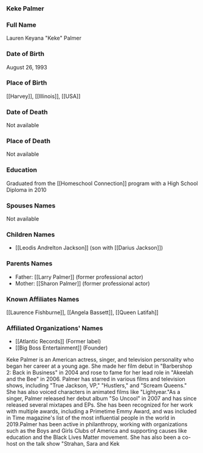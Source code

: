 ### Keke Palmer

### Full Name

Lauren Keyana "Keke" Palmer

### Date of Birth

August 26, 1993

### Place of Birth

[[Harvey]], [[Illinois]], [[USA]]

### Date of Death

Not available

### Place of Death

Not available

### Education

Graduated from the [[Homeschool Connection]] program with a High School Diploma in 2010

### Spouses Names

Not available

### Children Names

- [[Leodis Andrelton Jackson]] (son with [[Darius Jackson]])

### Parents Names

- Father: [[Larry Palmer]] (former professional actor)
- Mother: [[Sharon Palmer]] (former professional actor)

### Known Affiliates Names

[[Laurence Fishburne]], [[Angela Bassett]], [[Queen Latifah]]

### Affiliated Organizations' Names

- [[Atlantic Records]] (Former label)
- [[Big Boss Entertainment]] (Founder)

Keke Palmer is an American actress, singer, and television personality who began her career at a young age. She made her film debut in "Barbershop 2: Back in Business" in 2004 and rose to fame for her lead role in "Akeelah and the Bee" in 2006. Palmer has starred in various films and television shows, including "True Jackson, VP," "Hustlers," and "Scream Queens." She has also voiced characters in animated films like "Lightyear."As a singer, Palmer released her debut album "So Uncool" in 2007 and has since released several mixtapes and EPs. She has been recognized for her work with multiple awards, including a Primetime Emmy Award, and was included in Time magazine's list of the most influential people in the world in 2019.Palmer has been active in philanthropy, working with organizations such as the Boys and Girls Clubs of America and supporting causes like education and the Black Lives Matter movement. She has also been a co-host on the talk show "Strahan, Sara and Kek